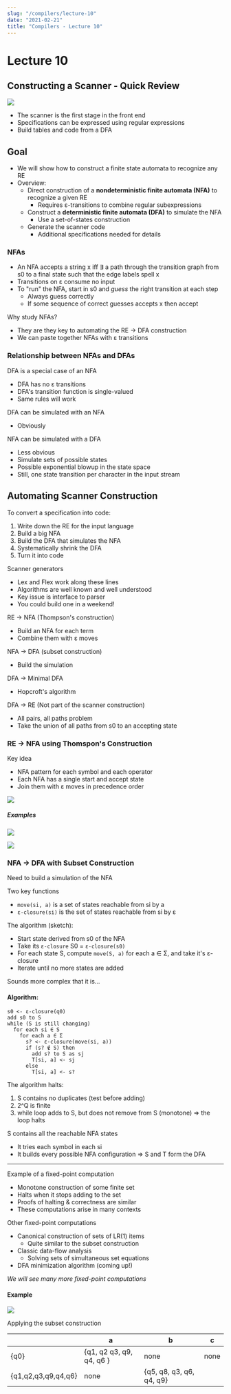 ```yaml
---
slug: "/compilers/lecture-10"
date: "2021-02-21"
title: "Compilers - Lecture 10"
---
```


# Lecture 10

## Constructing a Scanner - Quick Review

![](https://i.gyazo.com/33e0307e32cf3e6cf9a375869cd6eacb.png)

- The scanner is the first stage in the front end
- Specifications can be expressed using regular expressions
- Build tables and code from a DFA

## Goal

- We will show how to construct a finite state automata to recognize any RE
- Overview:
  - Direct construction of a **nondeterministic finite automata (NFA)** to recognize a given RE
    - Requires ε-transitions to combine regular subexpressions
  - Construct a **deterministic finite automata (DFA)** to simulate the NFA
    - Use a set-of-states construction
  - Generate the scanner code
    - Additional specifications needed for details

### NFAs

- An NFA accepts a string x iff ∃ a path through the transition graph from s0 to a final state such that the edge labels spell x
- Transitions on ε consume no input
- To "run" the NFA, start in s0 and _guess_ the right transition at each step
  - Always guess correctly
  - If some sequence of correct guesses accepts x then accept

Why study NFAs?

- They are they key to automating the RE -> DFA construction
- We can paste together NFAs with ε transitions

### Relationship between NFAs and DFAs

DFA is a special case of an NFA

- DFA has no ε transitions
- DFA's transition function is single-valued
- Same rules will work

DFA can be simulated with an NFA

- Obviously

NFA can be simulated with a DFA

- Less obvious
- Simulate sets of possible states
- Possible exponential blowup in the state space
- Still, one state transition per character in the input stream

## Automating Scanner Construction

To convert a specification into code:

1. Write down the RE for the input language
2. Build a big NFA
3. Build the DFA that simulates the NFA
4. Systematically shrink the DFA
5. Turn it into code

Scanner generators

- Lex and Flex work along these lines
- Algorithms are well known and well understood
- Key issue is interface to parser
- You could build one in a weekend!

RE -> NFA (Thompson's construction)

- Build an NFA for each term
- Combine them with ε moves

NFA -> DFA (subset construction)

- Build the simulation

DFA -> Minimal DFA

- Hopcroft's algorithm

DFA -> RE (Not part of the scanner construction)

- All pairs, all paths problem
- Take the union of all paths from s0 to an accepting state

### RE -> NFA using Thomspon's Construction

Key idea

- NFA pattern for each symbol and each operator
- Each NFA has a single start and accept state
- Join them with ε moves in precedence order

![](https://i.gyazo.com/a6ab440bf0198b0ea0342fc59f7cb036.png)

##### Examples

![](https://i.gyazo.com/d9656b923e86585aa1b1d9f426096700.png)

![](https://i.gyazo.com/5a4caf3f3d83ac9edbffb96b3c085ee6.png)

### NFA -> DFA with Subset Construction

Need to build a simulation of the NFA

Two key functions

- `move(si, a)` is a set of states reachable from si by a
- `ε-closure(si)` is the set of states reachable from si by ε

The algorithm (sketch):

- Start state derived from s0 of the NFA
- Take its `ε-closure` S0 = `ε-closure(s0)`
- For each state S, compute `move(S, a)` for each a ∈ Σ, and take it's ε-closure
- Iterate until no more states are added

Sounds more complex that it is...

#### Algorithm:

```
s0 <- ε-closure(q0)
add s0 to S
while (S is still changing)
  for each si ∈ S
    for each a ∈ Σ
      s? <- ε-closure(move(si, a))
      if (s? ∉ S) then
        add s? to S as sj
        T[si, a] <- sj
      else
        T[si, a] <- s?
```

The algorithm halts:

1. S contains no duplicates (test before adding)
2. 2^Q is finite
3. while loop adds to S, but does not remove from S (monotone)
   => the loop halts

S contains all the reachable NFA states

- It tries each symbol in each si
- It builds every possible NFA configuration
  => S and T form the DFA

---

Example of a fixed-point computation

- Monotone construction of some finite set
- Halts when it stops adding to the set
- Proofs of halting & correctness are similar
- These computations arise in many contexts

Other fixed-point computations

- Canonical construction of sets of LR(1) items
  - Quite similar to the subset construction
- Classic data-flow analysis
  - Solving sets of simultaneous set equations
- DFA minimization algorithm (coming up!)

_We will see many more fixed-point computations_

#### Example

![](https://i.gyazo.com/7732511a30a8b3a177675f5fcd986da1.png)

Applying the subset construction

|                     | a                        | b                        | c    |
| ------------------- | ------------------------ | ------------------------ | ---- |
| {q0}                | {q1, q2 q3, q9, q4, q6 } | none                     | none |
| {q1,q2,q3,q9,q4,q6} | none                     | {q5, q8, q3, q6, q4, q9} |      |

